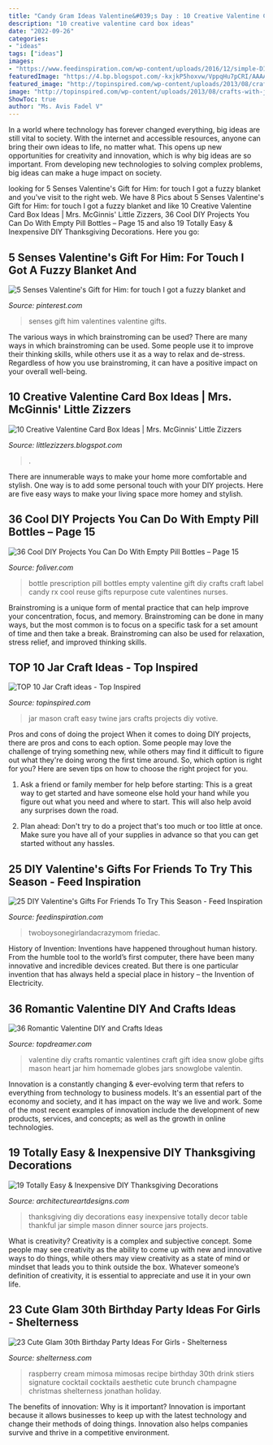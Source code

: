 ```yaml
---
title: "Candy Gram Ideas Valentine&#039;s Day : 10 Creative Valentine Card Box Ideas"
description: "10 creative valentine card box ideas"
date: "2022-09-26"
categories:
- "ideas"
tags: ["ideas"]
images:
- "https://www.feedinspiration.com/wp-content/uploads/2016/12/simple-DIY-Valentine-gift.jpg"
featuredImage: "https://4.bp.blogspot.com/-kxjkP5hoxvw/VppqHu7pCRI/AAAAAAAAETQ/-aQwletp4T4/s1600/103.JPG"
featured_image: "http://topinspired.com/wp-content/uploads/2013/08/crafts-with-jars_07.jpg"
image: "http://topinspired.com/wp-content/uploads/2013/08/crafts-with-jars_07.jpg"
ShowToc: true
author: "Ms. Avis Fadel V"
---
```



In a world where technology has forever changed everything, big ideas are still vital to society. With the internet and accessible resources, anyone can bring their own ideas to life, no matter what. This opens up new opportunities for creativity and innovation, which is why big ideas are so important. From developing new technologies to solving complex problems, big ideas can make a huge impact on society.

	

		
looking for 5 Senses Valentine&#039;s Gift for Him: for touch I got a fuzzy blanket and you've visit to the right web. We have 8 Pics about 5 Senses Valentine&#039;s Gift for Him: for touch I got a fuzzy blanket and like 10 Creative Valentine Card Box Ideas | Mrs. McGinnis&#039; Little Zizzers, 36 Cool DIY Projects You Can Do With Empty Pill Bottles – Page 15 and also 19 Totally Easy &amp; Inexpensive DIY Thanksgiving Decorations. Here you go:
		
    
## 5 Senses Valentine&#039;s Gift For Him: For Touch I Got A Fuzzy Blanket And

<img loading=lazy src="https://i.pinimg.com/736x/a0/cd/ec/a0cdec8cacc7931c94ef833f9e4d111d.jpg" onerror="this.onerror=null;this.src='https://tse1.mm.bing.net/th?id=OIP.90-WRLVACrzbhLXHZOwXBQHaJ3&amp;pid=15.1';" alt="5 Senses Valentine&#039;s Gift for Him: for touch I got a fuzzy blanket and">

_Source: pinterest.com_

>senses gift him valentines valentine gifts. 

	

The various ways in which brainstroming can be used?
There are many ways in which brainstroming can be used. Some people use it to improve their thinking skills, while others use it as a way to relax and de-stress. Regardless of how you use brainstroming, it can have a positive impact on your overall well-being.

    
## 10 Creative Valentine Card Box Ideas | Mrs. McGinnis&#039; Little Zizzers

<img loading=lazy src="https://4.bp.blogspot.com/-kxjkP5hoxvw/VppqHu7pCRI/AAAAAAAAETQ/-aQwletp4T4/s1600/103.JPG" onerror="this.onerror=null;this.src='https://tse2.mm.bing.net/th?id=OIP.gfEPnM4XgTgpsaGK3fcFjgHaFj&amp;pid=15.1';" alt="10 Creative Valentine Card Box Ideas | Mrs. McGinnis&#039; Little Zizzers">

_Source: littlezizzers.blogspot.com_

>. 

	

There are innumerable ways to make your home more comfortable and stylish. One way is to add some personal touch with your DIY projects. Here are five easy ways to make your living space more homey and stylish.

    
## 36 Cool DIY Projects You Can Do With Empty Pill Bottles – Page 15

<img loading=lazy src="http://www.foliver.com/wp-content/uploads/2018/11/16-Cool-Things-You-Can-Do-With-Empty-Pill-Bottles.jpg" onerror="this.onerror=null;this.src='https://tse2.mm.bing.net/th?id=OIP.Qf-GWzisHLMm-uO_tOuCzwHaLH&amp;pid=15.1';" alt="36 Cool DIY Projects You Can Do With Empty Pill Bottles – Page 15">

_Source: foliver.com_

>bottle prescription pill bottles empty valentine gift diy crafts craft label candy rx cool reuse gifts repurpose cute valentines nurses. 

	

Brainstroming is a unique form of mental practice that can help improve your concentration, focus, and memory. Brainstroming can be done in many ways, but the most common is to focus on a specific task for a set amount of time and then take a break. Brainstroming can also be used for relaxation, stress relief, and improved thinking skills.

    
## TOP 10 Jar Craft Ideas - Top Inspired

<img loading=lazy src="http://topinspired.com/wp-content/uploads/2013/08/crafts-with-jars_07.jpg" onerror="this.onerror=null;this.src='https://tse2.mm.bing.net/th?id=OIP.RiHHYhKlPza7ke_FWPELBQHaJ3&amp;pid=15.1';" alt="TOP 10 Jar Craft ideas - Top Inspired">

_Source: topinspired.com_

>jar mason craft easy twine jars crafts projects diy votive. 

	

Pros and cons of doing the project
When it comes to doing DIY projects, there are pros and cons to each option. Some people may love the challenge of trying something new, while others may find it difficult to figure out what they're doing wrong the first time around.  So, which option is right for you? Here are seven tips on how to choose the right project for you.
1) Ask a friend or family member for help before starting: This is a great way to get started and have someone else hold your hand while you figure out what you need and where to start. This will also help avoid any surprises down the road.

2) Plan ahead: Don't try to do a project that's too much or too little at once. Make sure you have all of your supplies in advance so that you can get started without any hassles.

    
## 25 DIY Valentine&#039;s Gifts For Friends To Try This Season - Feed Inspiration

<img loading=lazy src="https://www.feedinspiration.com/wp-content/uploads/2016/12/simple-DIY-Valentine-gift.jpg" onerror="this.onerror=null;this.src='https://tse1.mm.bing.net/th?id=OIP.-C1mAMWk9GGqq7rRqs1qDwHaLG&amp;pid=15.1';" alt="25 DIY Valentine&#039;s Gifts For Friends To Try This Season - Feed Inspiration">

_Source: feedinspiration.com_

>twoboysonegirlandacrazymom friedac. 

	

History of Invention:
Inventions have happened throughout human history. From the humble tool to the world’s first computer, there have been many innovative and incredible devices created. But there is one particular invention that has always held a special place in history – the Invention of Electricity.

    
## 36 Romantic Valentine DIY And Crafts Ideas

<img loading=lazy src="http://www.topdreamer.com/wp-content/uploads/2014/01/lc-valentine-012.jpg" onerror="this.onerror=null;this.src='https://tse1.mm.bing.net/th?id=OIP.XHgqPopIs7WXZHp_MNPpBQHaLH&amp;pid=15.1';" alt="36 Romantic Valentine DIY and Crafts Ideas">

_Source: topdreamer.com_

>valentine diy crafts romantic valentines craft gift idea snow globe gifts mason heart jar him homemade globes jars snowglobe valentin. 

	

Innovation is a constantly changing & ever-evolving term that refers to everything from technology to business models. It's an essential part of the economy and society, and it has impact on the way we live and work. Some of the most recent examples of innovation include the development of new products, services, and concepts; as well as the growth in online technologies.

    
## 19 Totally Easy &amp; Inexpensive DIY Thanksgiving Decorations

<img loading=lazy src="http://www.architectureartdesigns.com/wp-content/uploads/2015/10/1258-630x946.jpg" onerror="this.onerror=null;this.src='https://tse2.mm.bing.net/th?id=OIP.clLTMwFD59ZmbqaWYlMRAQHaLH&amp;pid=15.1';" alt="19 Totally Easy &amp; Inexpensive DIY Thanksgiving Decorations">

_Source: architectureartdesigns.com_

>thanksgiving diy decorations easy inexpensive totally decor table thankful jar simple mason dinner source jars projects. 

	

What is creativity?
Creativity is a complex and subjective concept. Some people may see creativity as the ability to come up with new and innovative ways to do things, while others may view creativity as a state of mind or mindset that leads you to think outside the box. Whatever someone’s definition of creativity, it is essential to appreciate and use it in your own life.

    
## 23 Cute Glam 30th Birthday Party Ideas For Girls - Shelterness

<img loading=lazy src="https://i.shelterness.com/2017/02/22-raspberry-cream-mimosas-as-a-wedding-cocktail.jpg" onerror="this.onerror=null;this.src='https://tse1.mm.bing.net/th?id=OIP.l6JGlaHnSGsZUBpOqe7LBwHaKX&amp;pid=15.1';" alt="23 Cute Glam 30th Birthday Party Ideas For Girls - Shelterness">

_Source: shelterness.com_

>raspberry cream mimosa mimosas recipe birthday 30th drink stiers signature cocktail cocktails aesthetic cute brunch champagne christmas shelterness jonathan holiday. 

	

The benefits of innovation: Why is it important?
Innovation is important because it allows businesses to keep up with the latest technology and change their methods of doing things. Innovation also helps companies survive and thrive in a competitive environment.

